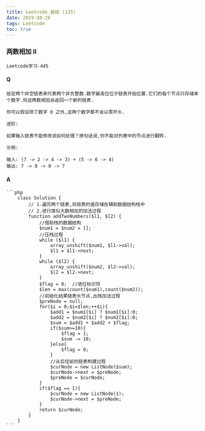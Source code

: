 ```yaml
---
title: Leetcode_基础 (135)
date: 2019-08-28
tags: Leetcode
toc: true
---
```


### 两数相加 II
    Leetcode学习-445

<!-- more -->

#### Q
    给定两个非空链表来代表两个非负整数.数字最高位位于链表开始位置.它们的每个节点只存储单个数字.将这两数相加会返回一个新的链表.

    你可以假设除了数字 0 之外,这两个数字都不会以零开头.

    进阶:

    如果输入链表不能修改该如何处理？换句话说,你不能对列表中的节点进行翻转.

    示例:

    输入: (7 -> 2 -> 4 -> 3) + (5 -> 6 -> 4)
    输出: 7 -> 8 -> 0 -> 7

#### A
    ```php
        class Solution {
            // 1.遍历两个链表,将链表的值存储在辅助数据结构栈中
            // 2.进行类似大数相加的加法过程
            function addTwoNumbers($l1, $l2) {
                //借助栈的数据结构
                $num1 = $num2 = [];
                //压栈过程
                while ($l1) {
                    array_unshift($num1, $l1->val);
                    $l1 = $l1->next;
                }
                while ($l2) {
                    array_unshift($num2, $l2->val);
                    $l2 = $l2->next;
                }
                $flag = 0;  //进位标识符
                $len = max(count($num1),count($num2));
                //初始化结果链表头节点,出栈加法过程
                $preNode = null;
                for($i = 0;$i<$len;++$i){
                    $add1 = $num1[$i] ? $num1[$i]:0;
                    $add2 = $num2[$i] ? $num2[$i]:0;
                    $sum = $add1 + $add2 + $flag;
                    if($sum>=10){
                        $flag = 1;
                        $sum -= 10;
                    }else{
                        $flag = 0;
                    }
                    //从后往前的链表构建过程
                    $curNode = new ListNode($sum);
                    $curNode->next = $preNode;
                    $preNode = $curNode;
                }
                if($flag == 1){
                    $curNode = new ListNode(1);
                    $curNode->next = $preNode;
                }
                return $curNode;
            }
        }
    ```
